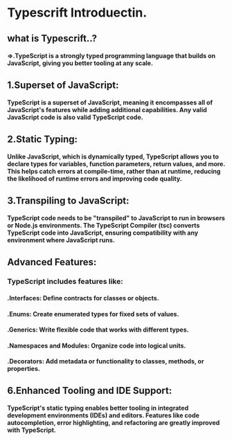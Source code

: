 # Typescrift Introduectin.
## what is Typescrift..?
####  =>.TypeScript is a strongly typed programming language that builds on JavaScript, giving you better tooling at any scale.

 ## 1.Superset of JavaScript:
 #### TypeScript is a superset of JavaScript, meaning it encompasses all of JavaScript's features while adding additional capabilities. Any valid JavaScript code is also valid TypeScript code.

 ## 2.Static Typing:
 #### Unlike JavaScript, which is dynamically typed, TypeScript allows you to declare types for variables, function parameters, return values, and more. This helps catch errors at compile-time, rather than at runtime, reducing the likelihood of runtime errors and improving code quality.

 ## 3.Transpiling to JavaScript:
 #### TypeScript code needs to be "transpiled" to JavaScript to run in browsers or Node.js environments. The TypeScript Compiler (tsc) converts TypeScript code into JavaScript, ensuring compatibility with any environment where JavaScript runs.

 ## Advanced Features:
 ### TypeScript includes features like:
 ####      .Interfaces: Define contracts for classes or objects.
 ####      .Enums: Create enumerated types for fixed sets of values.
 ####      .Generics: Write flexible code that works with different types.
 ####      .Namespaces and Modules: Organize code into logical units.
 ####      .Decorators: Add metadata or functionality to classes, methods, or properties.
 ## 6.Enhanced Tooling and IDE Support:
 #### TypeScript's static typing enables better tooling in integrated development environments (IDEs) and editors. Features like code autocompletion, error highlighting, and refactoring are greatly improved with TypeScript.
